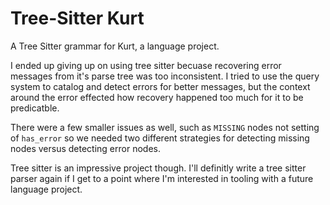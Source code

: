 # Tree-Sitter Kurt

A Tree Sitter grammar for Kurt, a language project.

I ended up giving up on using tree sitter becuase recovering error messages from it's parse tree was too inconsistent. I tried to use the query system to catalog and detect errors for better messages, but the context around the error effected how recovery happened too much for it to be predicatble.

There were a few smaller issues as well, such as `MISSING` nodes not setting of `has_error` so we needed two different strategies for detecting missing nodes versus detecting error nodes.

Tree sitter is an impressive project though. I'll definitly write a tree sitter parser again if I get to a point where I'm interested in tooling with a future language project.
